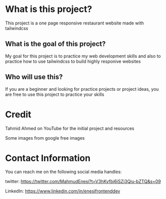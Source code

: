# What is this project?
This project is a one page responsive restaurant website made with tailwindcss

## What is the goal of this project?
My goal for this project is to practice my web development skills and also to practice how to use tailwindcss to build highly responive websites

## Who will use this?
If you are a beginner and looking for practice projects or project ideas, you are free to use this project to practice your skills

# Credit
Tahmid Ahmed on YouTube for the initial project and resources

Some images from google free images

# Contact Information
You can reach me on the following social media handles:

twitter: https://twitter.com/MahmudEnesi?t=V3hKvfbi6iSZi3Qiu-bZTQ&s=09

LinkedIn: https://www.linkedin.com/in/enesifrontenddev
